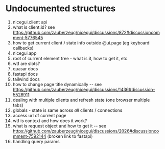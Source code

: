 # Undocumented structures

1. nicegui.client api
2. what is client.id?  see https://github.com/zauberzeug/nicegui/discussions/872#discussioncomment-5776545
3. how to get current client / state info outside @ui.page (eg keyboard callbacks)
4. nicegui.app
5. root of current element tree - what is it, how to get it, etc
6. wtf are slots?
7. quasar docs
8. fastapi docs
9. tailwind docs
10. how to change page title dynamically  -- see https://github.com/zauberzeug/nicegui/discussions/1436#discussion-5528911
11. dealing with multiple clients and refresh state (one browser multiple tabs)
12. globals - state is same across _all_ clients / connections
13. access url of current page
14. wtf is context and how does it work?
15. what is request object and how to get it -- see https://github.com/zauberzeug/nicegui/discussions/2026#discussioncomment-7592144 (broken link to fastapi)
16. handling query params

